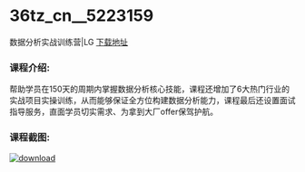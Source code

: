 # 36tz_cn__5223159
数据分析实战训练营|LG
[下载地址](http://www.36tz.cn/article/5223159 "下载地址")
### 课程介绍:
帮助学员在150天的周期内掌握数据分析核心技能，课程还增加了6大热门行业的实战项目实操训练，从而能够保证全方位构建数据分析能力，课程最后还设置面试指导服务，直面学员切实需求、为拿到大厂offer保驾护航。

### 课程截图:
[![download](http://36tz.cn/muke_img/2022_03_2-17.png "下载地址")](http://www.36tz.cn "下载地址")
